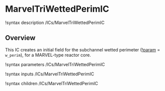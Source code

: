 # MarvelTriWettedPerimIC

!syntax description /ICs/MarvelTriWettedPerimIC

## Overview

<!-- -->

This IC creates an initial field for the subchannel wetted perimeter ([!param](/ICs/MarvelTriWettedPerimIC/variable) = `w_perim`), for a MARVEL-type reactor core.

!syntax parameters /ICs/MarvelTriWettedPerimIC

!syntax inputs /ICs/MarvelTriWettedPerimIC

!syntax children /ICs/MarvelTriWettedPerimIC
